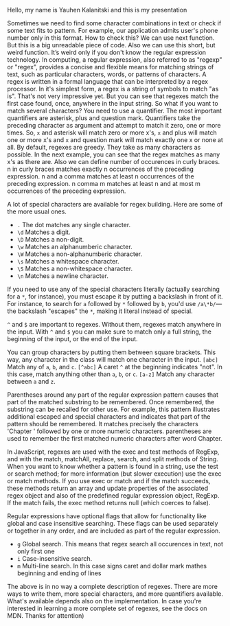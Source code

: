 Hello, my name is Yauhen Kalanitski and this is my presentation

Sometimes we need to find some character combinations in text or check if some text fits to pattern. For example, our application admits user's phone number only in this format. How to check this? We can use next function. But this is a big unreadable piece of code. Also we can use this short, but weird function. It’s weird only if you don't know the regular expression technology.
In computing, a regular expression, also referred to as "regexp" or "regex", provides a concise and flexible means for matching strings of text, such as particular characters, words, or patterns of characters. A regex is written in a formal language that can be interpreted by a regex processor.
In it's simplest form, a regex is a string of symbols to match "as is". That's not very impressive yet. But you can see that regexes match the first case found, once, anywhere in the input string.
So what if you want to match several characters? You need to use a quantifier. The most important quantifiers are asterisk, plus and question mark. 
Quantifiers take the preceding character as argument and attempt to match it zero, one or more times. So, ``x`` and asterisk will match zero or more x's, ``x`` and plus will match one or more x's and ``x`` and question mark will match exactly one x or none at all. By default, regexes are greedy. They take as many characters as possible. In the next example, you can see that the regex matches as many x's as there are.
Also we can define number of occurences in curly braces.
n in curly braces matches exactly n occurrences of the preceding expression.
n and a comma matches at least n occurrences of the preceding expression.
n comma m matches at least n and at most m occurrences of the preceding expression.

A lot of special characters are available for regex building. Here are some of the more usual ones.
- ``.`` 	The dot matches any single character.
- ``\d``	Matches a digit.
- ``\D``	Matches a non-digit.
- ``\w``	Matches an alphanumberic character.
- ``\W``	Matches a non-alphanumberic character.
- ``\s``	Matches a whitespace character.
- ``\S``	Matches a non-whitespace character.
- ``\n``	Matches a newline character.

	
If you need to use any of the special characters literally (actually searching for a ``*``, for instance), you must escape it by putting a backslash in front of it. For instance, to search for ``a`` followed by ``*`` followed by ``b``, you'd use ``/a\*b/``—the backslash "escapes" the ``*``, making it literal instead of special.

``^`` and ``$`` are important to regexes. Without them, regexes match anywhere in the input. With ``^`` and ``$`` you can make sure to match only a full string, the beginning of the input, or the end of the input.

You can group characters by putting them between square brackets. This way, any character in the class will match one character in the input.
``[abc]``	Match any of ``a``, ``b``, and ``c``.
``[^abc]``	A caret ``^`` at the beginning indicates "not". In this case, match anything other than ``a``, ``b``, or ``c``.
``[a-z]``	Match any character between ``a`` and ``z``.

Parentheses around any part of the regular expression pattern causes that part of the matched substring to be remembered. Once remembered, the substring can be recalled for other use.
For example, this pattern  illustrates additional escaped and special characters and indicates that part of the pattern should be remembered. It matches precisely the characters 'Chapter ' followed by one or more numeric characters. parentheses are used to remember the first matched numeric characters after word Chapter.

In JavaScript, regexes are used with the exec and test methods of RegExp, and with the match, matchAll, replace, search, and split methods of String.
When you want to know whether a pattern is found in a string, use the test or search method; for more information (but slower execution) use the exec or match methods. If you use exec or match and if the match succeeds, these methods return an array and update properties of the associated regex object and also of the predefined regular expression object, RegExp. If the match fails, the exec method returns null (which coerces to false).

Regular expressions have optional flags that allow for functionality like global and case insensitive searching. These flags can be used separately or together in any order, and are included as part of the regular expression.

- ``g``	Global search. This means that regex search all occurences in text, not only first one
- ``i``	Case-insensitive search.
- ``m``	Multi-line search. In this case signs caret and dollar mark mathes beginning and ending of lines

The above is in no way a complete description of regexes. There are more ways to write them, more special characters, and more quantifiers available. What's available depends also on the implementation. In case you're interested in learning a more complete set of regexes, see the docs on MDN. 
Thanks for attention)
